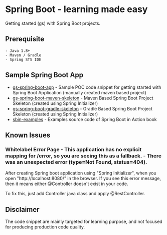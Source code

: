 # Spring Boot - learning made easy

Getting started (gs) with Spring Boot projects.

## Prerequisite

	- Java 1.8+
	- Maven / Gradle
	- Spring STS IDE

## Sample Spring Boot App

* [gs-spring-boot-app](https://github.com/tirthalpatel/Learning-Spring/tree/master/gs-spring-boot/gs-spring-boot-app) - Sample POC code snippet for getting started with Spring Boot Application (manually created maven based project)
* [gs-spring-boot-maven-skeleton](https://github.com/tirthalpatel/Learning-Spring/tree/master/gs-spring-boot/gs-spring-boot-maven-skeleton) - Maven Based Spring Boot Project Skeleton (created using Spring Initializer)
* [gs-spring-boot-gradle-skeleton](https://github.com/tirthalpatel/Learning-Spring/tree/master/gs-spring-boot/gs-spring-boot-gradle-skeleton) - Gradle Based Spring Boot Project Skeleton (created using Spring Initializer)
* [sbin-examples](https://github.com/tirthalpatel/Learning-Spring/tree/master/gs-spring-boot/sbia-examples) - Examples source code of Spring Boot in Action book
	
## Known Issues

### Whitelabel Error Page - This application has no explicit mapping for /error, so you are seeing this as a fallback. - There was an unexpected error (type=Not Found, status=404).

After creating Spring boot application using "Spring Initializer", when you open "http://localhost:8080/" in the browser. If you see this error message, then it means either @Controller doesn't exist in your code.

To fix this, just add Controller java class and apply @RestController.

## Disclaimer

The code snippet are mainly targeted for learning purpose, and not focused for producing production code quality.